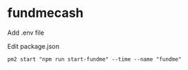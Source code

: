 # fundmecash


Add .env file

Edit package.json

`pm2 start "npm run start-fundme" --time --name "fundme"`